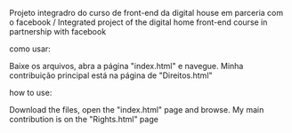 Projeto integradro do curso de front-end da digital house em parceria com o facebook / Integrated project of the digital home front-end course in partnership with facebook

como usar:

Baixe os arquivos, abra a página "index.html" e navegue. Minha contribuição principal está na página de "Direitos.html"

how to use:

Download the files, open the "index.html" page and browse. My main contribution is on the "Rights.html" page
